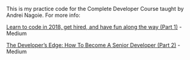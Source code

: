 This is my practice code for the Complete Developer Course taught by
Andrei Nagoie. For more info: 

[Learn to code in 2018, get hired, and have fun along the way (Part 1)](https://hackernoon.com/learn-to-code-in-2018-get-hired-and-have-fun-along-the-way-b338247eed6a) - Medium

[The Developer’s Edge: How To Become A Senior Developer (Part 2)](https://hackernoon.com/developers-edge-how-to-become-a-senior-developer-f1ec1738cf45) - Medium